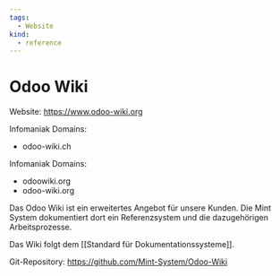 ```yaml
---
tags:
  - Website
kind:
  - reference
---
```

# Odoo Wiki

Website: <https://www.odoo-wiki.org>

Infomaniak Domains:

- odoo-wiki.ch

Infomaniak Domains:

- odoowiki.org
- odoo-wiki.org


Das Odoo Wiki ist ein erweitertes Angebot für unsere Kunden. Die Mint System dokumentiert dort ein Referenzsystem und die dazugehörigen Arbeitsprozesse.

Das Wiki folgt dem [[Standard für Dokumentationssysteme]].

Git-Repository: <https://github.com/Mint-System/Odoo-Wiki>